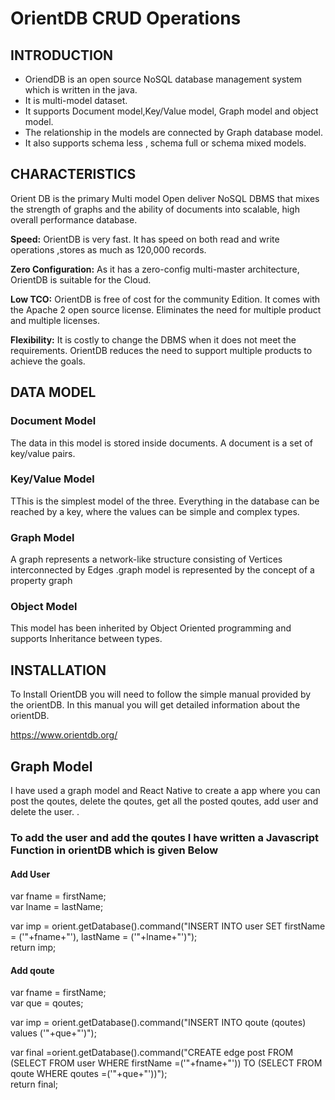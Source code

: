 <h1>OrientDB CRUD Operations</h1>

<h2>INTRODUCTION</h2>
<ul>
<li>OriendDB is an open source NoSQL database management system which is written in the java.</li>
<li>It is multi-model dataset.</li>
<li>It supports Document model,Key/Value model, Graph model and object model.</li>
<li>The relationship  in the models are connected by Graph database model.</li>
<li>It also supports schema less , schema full or schema mixed models.</li>
</ul>

<h2>CHARACTERISTICS</h2>
<p>Orient DB is the primary Multi model Open deliver NoSQL DBMS that mixes the strength of
graphs and the ability of documents into scalable, high overall performance database.
</p>
<p><strong>Speed:</strong> OrientDB is very fast. It has speed on both read and write operations ,stores as much as 120,000 records.
</p>
<p><strong>Zero Configuration:</strong> As it has a zero-config multi-master architecture, OrientDB is suitable for the Cloud.
</p>
<p><strong>Low TCO:</strong> OrientDB is free of cost for the community Edition. It comes with the Apache 2 open source license. Eliminates the need for multiple product and multiple licenses.
</p>
<p><strong>Flexibility:</strong> It is costly to change the DBMS when it does not meet the requirements. OrientDB reduces the need to support multiple products to achieve the goals.
</p>

<h2>DATA MODEL</h2>
<h3>Document Model</h3>
<p>The data in this model is stored inside documents. A document is a set of key/value pairs.
</p>

<h3>Key/Value Model</h3>
<p>TThis is the simplest model of the three. Everything in the database can be reached by a key, where the values can be simple and complex types.
</p>


<h3>Graph Model</h3>
<p>A graph represents a network-like structure consisting of Vertices interconnected by Edges .graph model is represented by the concept of a property graph
</p>

<h3>Object Model</h3>
<p>This model has been inherited by Object Oriented programming and supports Inheritance
between types. 
</p>

<h2>INSTALLATION</h2>
<p>To Install OrientDB you will need to follow the simple manual provided by the orientDB. In this manual you will get detailed information about the orientDB. </p>
<p><a href="https://www.orientdb.org/">https://www.orientdb.org/</a></p>

<h2>Graph Model </h2>
<p>I have used a graph model and React Native to create a app  where you can post the qoutes, delete the qoutes, get all the posted qoutes, add user and delete the user.
.</p>


<h3>To add the user and add the qoutes I have written a Javascript Function in orientDB which is given Below</h3>
<h4>Add User</h4>
<p>
var fname = firstName;<br/>
var lname = lastName;<br/>

var imp = orient.getDatabase().command("INSERT INTO user SET firstName = ('"+fname+"'), lastName = ('"+lname+"')");<br/>
return imp;</p>

<h4>Add qoute</h4>
<p>var fname = firstName;<br/>
var que = qoutes;<br/>

var imp = orient.getDatabase().command("INSERT INTO qoute (qoutes) values ('"+que+"')");<br/>

var final =orient.getDatabase().command("CREATE edge post FROM (SELECT FROM user WHERE firstName =('"+fname+"')) TO (SELECT FROM qoute WHERE qoutes =('"+que+"'))");<br/>
return final;</p>

